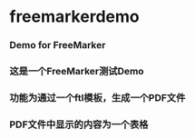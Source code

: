 # freemarkerdemo
### Demo for FreeMarker ###
### 这是一个FreeMarker测试Demo ###
### 功能为通过一个ftl模板，生成一个PDF文件 ###
### PDF文件中显示的内容为一个表格 ###
